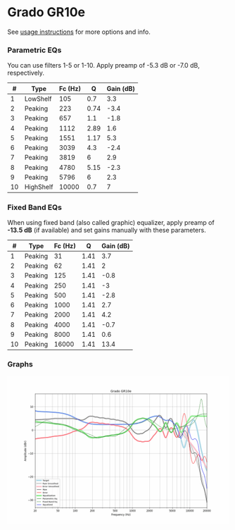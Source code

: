 # Grado GR10e
See [usage instructions](https://github.com/jaakkopasanen/AutoEq#usage) for more options and info.

### Parametric EQs
You can use filters 1-5 or 1-10. Apply preamp of -5.3 dB or -7.0 dB, respectively.

|   # | Type      |   Fc (Hz) |    Q |   Gain (dB) |
|-----|-----------|-----------|------|-------------|
|   1 | LowShelf  |       105 | 0.7  |         3.3 |
|   2 | Peaking   |       223 | 0.74 |        -3.4 |
|   3 | Peaking   |       657 | 1.1  |        -1.8 |
|   4 | Peaking   |      1112 | 2.89 |         1.6 |
|   5 | Peaking   |      1551 | 1.17 |         5.3 |
|   6 | Peaking   |      3039 | 4.3  |        -2.4 |
|   7 | Peaking   |      3819 | 6    |         2.9 |
|   8 | Peaking   |      4780 | 5.15 |        -2.3 |
|   9 | Peaking   |      5796 | 6    |         2.3 |
|  10 | HighShelf |     10000 | 0.7  |         7   |

### Fixed Band EQs
When using fixed band (also called graphic) equalizer, apply preamp of **-13.5 dB** (if available) and set gains manually with these parameters.

|   # | Type    |   Fc (Hz) |    Q |   Gain (dB) |
|-----|---------|-----------|------|-------------|
|   1 | Peaking |        31 | 1.41 |         3.7 |
|   2 | Peaking |        62 | 1.41 |         2   |
|   3 | Peaking |       125 | 1.41 |        -0.8 |
|   4 | Peaking |       250 | 1.41 |        -3   |
|   5 | Peaking |       500 | 1.41 |        -2.8 |
|   6 | Peaking |      1000 | 1.41 |         2.7 |
|   7 | Peaking |      2000 | 1.41 |         4.2 |
|   8 | Peaking |      4000 | 1.41 |        -0.7 |
|   9 | Peaking |      8000 | 1.41 |         0.6 |
|  10 | Peaking |     16000 | 1.41 |        13.4 |

### Graphs
![](./Grado%20GR10e.png)
